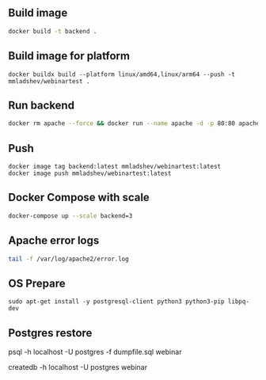 ## Build image

```sh
docker build -t backend .
```

## Build image for platform

```
docker buildx build --platform linux/amd64,linux/arm64 --push -t mmladshev/webinartest .
```

## Run backend

```sh
docker rm apache --force && docker run --name apache -d -p 80:80 apache
```

## Push

```
docker image tag backend:latest mmladshev/webinartest:latest
docker image push mmladshev/webinartest:latest
```

## Docker Compose with scale

```sh
docker-compose up --scale backend=3
```

## Apache error logs

```sh
tail -f /var/log/apache2/error.log
```

## OS Prepare

```
sudo apt-get install -y postgresql-client python3 python3-pip libpq-dev
```

## Postgres restore

psql -h localhost -U postgres -f dumpfile.sql webinar

createdb -h localhost -U postgres webinar